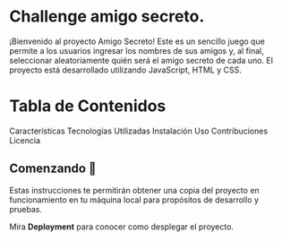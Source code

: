 # Challenge amigo secreto.

¡Bienvenido al proyecto Amigo Secreto! Este es un sencillo juego que permite a los usuarios ingresar los nombres de sus amigos y, al final, seleccionar aleatoriamente quién será el amigo secreto de cada uno. El proyecto está desarrollado utilizando JavaScript, HTML y CSS.

# Tabla de Contenidos
Características
Tecnologías Utilizadas
Instalación
Uso
Contribuciones
Licencia

## Comenzando 🚀

Estas instrucciones te permitirán obtener una copia del proyecto en funcionamiento en tu máquina local para propósitos de desarrollo y pruebas.

Mira **Deployment** para conocer como desplegar el proyecto.

